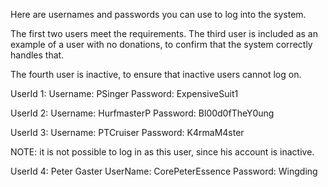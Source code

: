 Here are usernames and passwords you can use to log into the system.

The first two users meet the requirements. The third user is included as an example of a user with no donations, to confirm that the system correctly handles that.

The fourth user is inactive, to ensure that inactive users cannot log on.

UserId 1:
Username: PSinger
Password: ExpensiveSuit1

UserId 2:
Username: HurfmasterP
Password: Bl00d0fTheY0ung

UserId 3:
Username: PTCruiser
Password: K4rmaM4ster

NOTE: it is not possible to log in as this user, since his account is inactive.

UserId 4: Peter Gaster
UserName: CorePeterEssence
Password: Wingding
